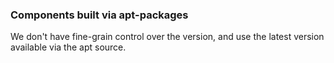 

### Components built via apt-packages

We don't have fine-grain control over the version, and use the latest version available via the apt source.


